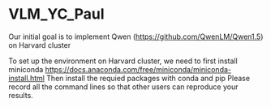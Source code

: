 # VLM_YC_Paul
Our initial goal is to implement Qwen (https://github.com/QwenLM/Qwen1.5) on Harvard cluster

To set up the environment on Harvard cluster, we need to first install miniconda https://docs.anaconda.com/free/miniconda/miniconda-install.html
Then install the requied packages with conda and pip
Please record all the command lines so that other users can reproduce your results.
